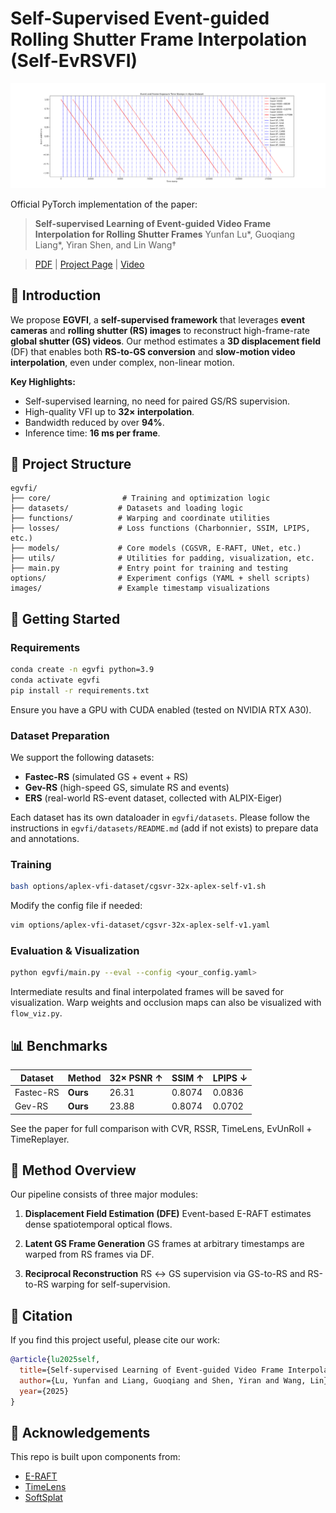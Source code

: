 # Self-Supervised Event-guided Rolling Shutter Frame Interpolation (Self-EvRSVFI)

![Framework Overview](images/aplex_time_stamps.png)

Official PyTorch implementation of the paper:

> **Self-supervised Learning of Event-guided Video Frame Interpolation for Rolling Shutter Frames**
> Yunfan Lu*, Guoqiang Liang*, Yiran Shen, and Lin Wang†
<!-- > *IEEE Transactions on Visualization and Computer Graphics (TVCG), 2025* -->
> [PDF](https://arxiv.org/pdf/2306.15507) | [Project Page](#) | [Video](#)

## 📌 Introduction

We propose **EGVFI**, a **self-supervised framework** that leverages **event cameras** and **rolling shutter (RS) images** to reconstruct high-frame-rate **global shutter (GS) videos**. Our method estimates a **3D displacement field** (DF) that enables both **RS-to-GS conversion** and **slow-motion video interpolation**, even under complex, non-linear motion.

**Key Highlights:**
- Self-supervised learning, no need for paired GS/RS supervision.
- High-quality VFI up to **32× interpolation**.
- Bandwidth reduced by over **94%**.
- Inference time: **16 ms per frame**.

## 📁 Project Structure

```
egvfi/
├── core/                # Training and optimization logic
├── datasets/           # Datasets and loading logic
├── functions/          # Warping and coordinate utilities
├── losses/             # Loss functions (Charbonnier, SSIM, LPIPS, etc.)
├── models/             # Core models (CGSVR, E-RAFT, UNet, etc.)
├── utils/              # Utilities for padding, visualization, etc.
├── main.py             # Entry point for training and testing
options/                # Experiment configs (YAML + shell scripts)
images/                 # Example timestamp visualizations
```

## 🚀 Getting Started

### Requirements

```bash
conda create -n egvfi python=3.9
conda activate egvfi
pip install -r requirements.txt
```

Ensure you have a GPU with CUDA enabled (tested on NVIDIA RTX A30).

### Dataset Preparation

We support the following datasets:

- **Fastec-RS** (simulated GS + event + RS)
- **Gev-RS** (high-speed GS, simulate RS and events)
- **ERS** (real-world RS-event dataset, collected with ALPIX-Eiger)

Each dataset has its own dataloader in `egvfi/datasets`. Please follow the instructions in `egvfi/datasets/README.md` (add if not exists) to prepare data and annotations.

### Training

```bash
bash options/aplex-vfi-dataset/cgsvr-32x-aplex-self-v1.sh
```

Modify the config file if needed:
```bash
vim options/aplex-vfi-dataset/cgsvr-32x-aplex-self-v1.yaml
```

### Evaluation & Visualization

```bash
python egvfi/main.py --eval --config <your_config.yaml>
```

Intermediate results and final interpolated frames will be saved for visualization. Warp weights and occlusion maps can also be visualized with `flow_viz.py`.

## 📊 Benchmarks

| Dataset     | Method              | 32× PSNR ↑ | SSIM ↑ | LPIPS ↓ |
|-------------|---------------------|------------|--------|---------|
| Fastec-RS   | **Ours**            | 26.31      | 0.8074 | 0.0836  |
| Gev-RS      | **Ours**            | 23.88      | 0.8074 | 0.0702  |

See the paper for full comparison with CVR, RSSR, TimeLens, EvUnRoll + TimeReplayer.

## 🧠 Method Overview

Our pipeline consists of three major modules:

1. **Displacement Field Estimation (DFE)**
   Event-based E-RAFT estimates dense spatiotemporal optical flows.

2. **Latent GS Frame Generation**
   GS frames at arbitrary timestamps are warped from RS frames via DF.

3. **Reciprocal Reconstruction**
   RS ↔ GS supervision via GS-to-RS and RS-to-RS warping for self-supervision.

## 📎 Citation

If you find this project useful, please cite our work:

<!-- ```bibtex
@article{lu2025self,
  title={Self-supervised Learning of Event-guided Video Frame Interpolation for Rolling Shutter Frames},
  author={Lu, Yunfan and Liang, Guoqiang and Shen, Yiran and Wang, Lin},
  journal={IEEE Transactions on Visualization and Computer Graphics},
  year={2025}
}
``` -->

```bibtex
@article{lu2025self,
  title={Self-supervised Learning of Event-guided Video Frame Interpolation for Rolling Shutter Frames},
  author={Lu, Yunfan and Liang, Guoqiang and Shen, Yiran and Wang, Lin},
  year={2025}
}
```

## 🤝 Acknowledgements

This repo is built upon components from:
- [E-RAFT](https://github.com/uzh-rpg/E-RAFT)
- [TimeLens](https://github.com/uzh-rpg/rpg_timelens)
- [SoftSplat](https://github.com/sniklaus/softmax-splatting)

